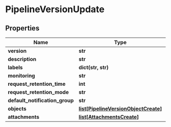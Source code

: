 # PipelineVersionUpdate

## Properties
Name | Type | Notes
------------ | ------------- | -------------
**version** | **str** | [optional]
**description** | **str** | [optional]
**labels** | **dict(str, str)** | [optional]
**monitoring** | **str** | [optional]
**request_retention_time** | **int** | [optional]
**request_retention_mode** | **str** | [optional]
**default_notification_group** | **str** | [optional]
**objects** | [**list[PipelineVersionObjectCreate]**](PipelineVersionObjectCreate.md) | [optional]
**attachments** | [**list[AttachmentsCreate]**](AttachmentsCreate.md) | [optional]


